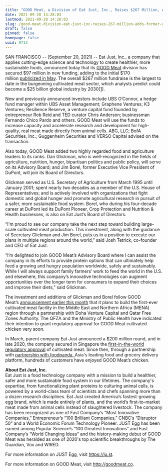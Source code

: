 ```yaml
---
title: "GOOD Meat, a Division of Eat Just, Inc., Raises $267 Million, Adds Former USDA Secretary to Advisory Board"
date: 2021-09-20 14:28:03
lastmod: 2021-09-20 14:28:03
slug: /good-meat-division-eat-just-inc-raises-267-million-adds-former-usda-secretary-advisory
draft: false
pinned: false
homepage: false
uuid: 9713
---
```

<p>SAN FRANCISCO -- (September 20, 2021) -- Eat Just, Inc., a company that applies cutting-edge science and technology to create healthier, more sustainable foods, announced today that its <a href="https://outlook.office.com/mail/inbox/id/gooodmeat.co">GOOD Meat</a> division has secured $97 million in new funding, adding to the initial $170 million <a href="https://www.businesswire.com/news/home/20210518005385/en/GOOD-Meat-a-Division-of-Eat-Just-Inc.-Secures-170-Million-to-Scale-Meat-Without-Slaughter-as-Demand-Grows">publicized in May</a>. The overall $267 million fundraise is the largest to date in the burgeoning cultivated meat sector, which analysts predict could become a $25 billion global industry by 2030<a href="https://outlook.office.com/mail/inbox/id/AQMkADI0OTIwZmJhLTg3YWYtNDgyZi1hYjk0LTNkYTg5ODdjM2VkZgBGAAAD4N%2BDpGTxy02kIcAFOmffBgcAD%2F6D9GbGt0%2BVN76PBzBzqwAAAgEMAAAAD%2F6D9GbGt0%2BVN76PBzBzqwABwkA22gAAAA%3D%3D#_ftn1">[1]</a>.</p>
<p>New and previously announced investors include UBS O’Connor, a hedge fund manager within UBS Asset Management; Graphene Ventures; K3 Ventures; Resilience Reserve, a venture capital fund founded by entrepreneur Rob Reid and TED curator Chris Anderson; businessman Fernando Chico Pardo and others. GOOD Meat will use the funds to increase capacity and accelerate research and development for high-quality, real meat made directly from animal cells. ABG, LLC; BofA Securities, Inc.; Guggenheim Securities and VERSO Capital advised on the transaction.</p>
<p>Also today, GOOD Meat added two highly regarded food and agriculture leaders to its ranks. Dan Glickman, who is well-recognized in the fields of agriculture, nutrition, hunger, bipartisan politics and public policy, will serve on its Advisory Board; and Jim Borel, former Executive Vice President of DuPont, will join its Board of Directors.</p>
<p>Glickman served as U.S. Secretary of Agriculture from March 1995 until January 2001; spent nearly two decades as a member of the U.S. House of Representatives; and is actively involved with organizations that fight domestic and global hunger and promote agricultural research in pursuit of a safer, more sustainable food system. Borel, who during his four-decade career at DuPont led its DuPont Pioneer, Crop Protection and Nutrition & Health businesses, is also on Eat Just’s Board of Directors.</p>
<p>“I'm proud to see our company take the next step toward building large-scale cultivated meat production. This investment, along with the guidance of Secretary Glickman and Jim Borel, puts us in a position to execute our plans in multiple regions around the world,” said Josh Tetrick, co-founder and CEO of Eat Just. </p>
<p>“I’m delighted to join GOOD Meat’s Advisory Board where I can assist the company in its efforts to provide protein options that can ultimately help feed a growing and hungry population worldwide, safely and sustainably. While I will always support family farmers’ work to feed the world in the U.S. and elsewhere, this company’s innovative technologies can augment opportunities over the longer term for consumers to expand their choices and improve their diets,” said Glickman.</p>
<p>The investment and additions of Glickman and Borel follow GOOD Meat’s <a href="https://www.businesswire.com/news/home/20210831005602/en">announcement earlier this month</a> that it plans to build the first-ever cultivated meat facility in the Middle East and Northern Africa (MENA) region through a partnership with Doha Venture Capital and Qatar Free Zones Authority. The QFZA and the Ministry of Public Health have indicated their intention to grant regulatory approval for GOOD Meat cultivated chicken very soon. </p>
<p>In March, parent company Eat Just announced a $200 million round, and in late 2020, the company secured in Singapore the <a href="https://cts.businesswire.com/ct/CT?id=smartlink&url=https%3A%2F%2Fwww.businesswire.com%2Fnews%2Fhome%2F20201201006251%2Fen%2FEat-Just-Granted-World%25E2%2580%2599s-First-Regulatory-Approval-for-Cultured-Meat&esheet=52431244&newsitemid=20210518005385&lan=en-US&anchor=first-in-the-world+regulatory+approval&index=2&md5=1e35b6bac2adbe5e4fb82b73468a67d0">first-in-the-world regulatory approval</a> of cultivated meat. Since then, through a partnership with <a href="https://cts.businesswire.com/ct/CT?id=smartlink&url=https%3A%2F%2Fwww.businesswire.com%2Fnews%2Fhome%2F20210419005973%2Fen%2FEat-Just-and-Foodpanda-Partner-on-World%25E2%2580%2599s-First-Home-Delivery-of-Cultured-Meat&esheet=52431244&newsitemid=20210518005385&lan=en-US&anchor=pioneering+partnership+with+foodpanda&index=4&md5=7739cf324aeac48c91984f996cb5e4cf">partnership with foodpanda</a><u>, </u>Asia's leading food and grocery delivery platform, hundreds of customers have enjoyed GOOD Meat’s chicken. </p>
<p><strong>About Eat Just, Inc.</strong> <br />
Eat Just is a food technology company with a mission to build a healthier, safer and more sustainable food system in our lifetimes. The company's expertise, from functionalizing plant proteins to culturing animal cells, is powered by a world-class team of scientists and chefs spanning more than a dozen research disciplines. Eat Just created America’s fastest-growing egg brand, which is made entirely of plants, and the world’s first-to-market meat made from animal cells instead of slaughtered livestock. The company has been recognized as one of Fast Company’s “Most Innovative Companies,” Entrepreneur’s “100 Brilliant Companies,” CNBC’s “Disruptor 50” and a World Economic Forum Technology Pioneer. JUST Egg has been named among Popular Science’s “100 Greatest Innovations” and Fast Company’s “World Changing Ideas” and the history-making debut of GOOD Meat was heralded as one of 2020's top scientific breakthroughs by The Guardian, Vox and WIRED.</p>
<p>For more information on JUST Egg, visit <a href="https://cts.businesswire.com/ct/CT?id=smartlink&url=https%3A%2F%2Fju.st%2F&esheet=52484077&newsitemid=20210831005602&lan=en-US&anchor=https%3A%2F%2Fju.st&index=2&md5=04673c59becb627a0357aea064044d4b">https://ju.st</a>. </p>
<p>For more information on GOOD Meat, visit <a href="https://cts.businesswire.com/ct/CT?id=smartlink&url=http%3A%2F%2Fgoodmeat.co%2F&esheet=52484077&newsitemid=20210831005602&lan=en-US&anchor=http%3A%2F%2Fgoodmeat.co&index=3&md5=c60f69c03564bf450362cbbba8a99895">http://goodmeat.co</a>.</p>
